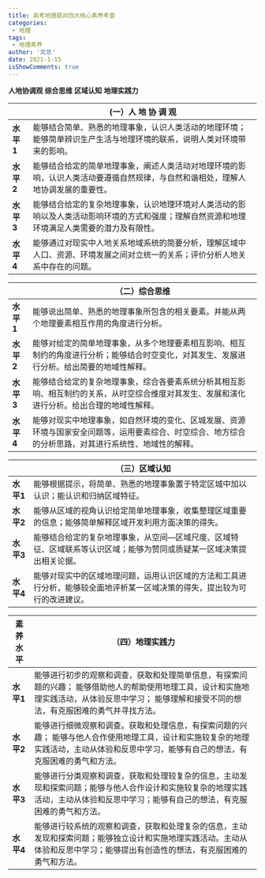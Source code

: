 ```yaml
---
title: 高考地理题对四大核心素养考查
categories:
 - 地理
tags:
 - 地理素养
author: '文总'
date: 2021-1-15
isShowComments: true
---
```

**人地协调观**
**综合思维**
**区域认知**
**地理实践力**


|                | **(一）人  地 协 调 观**                                                          |
| ------------ | ------------------------------------------------------------ |
| **水平1** | 能够结合简单、熟悉的地理事象，认识人类活动的地理环境；  能够简单辨识生产生活与地理环境的联系，说明人类对环境带来的影响。 |
| **水平2** | 能够结合给定的简单地理事象，阐述人类活动对地理环境的影响，认识人类活动要遵循自然规律，与自然和谐相处，理解人地协调发展的重要性。 |
| **水平3** | 能够结合给定的复杂地理事象，认识地理环境对人类活动的影响以及人类活动影响环境的方式和强度；理解自然资源和地理环境满足人类需要的潜力及有限性。 |
| **水平4** | 能够通过对现实中人地关系地域系统的简要分析，理解区域中人口、资源、环境发展之间对立统一的关系；评价分析人地关系中存在的问题。 |

|               | **（二）综合思维**                      |
| ------------- | ------------------------------------------------------------ |
| **水平1** | 能够说出简单、熟悉的地理事象所包含的相关要素。并能从两个地理要素相互作用的角度进行分析。 |
| **水平2** | 能够对给定的简单地理事象，从多个地理要素相互影响、相互制约的角度进行分析；能够结合时空变化，对其发生、发展进行分析。给出简要的地域性解释。 |
| **水平3** | 能够结合给定的复杂地理事象，综合各要素系统分析其相互影响、相互制约的关系，从时空综合维度对其发生、发展和演化进行分析。给出合理的地域性解释。 |
| **水平4** | 能够对现实中地理事象，如自然环境的变化、区城发展、资源环境与国家安全问题等，运用要素综合、时空综合、地方综合的分析思路，对其进行系统性、地域性的解释。 |

|           | **（三）区域认知**                                           |
| --------- | ------------------------------------------------------------ |
| **水平1** | 能够根据提示，将简单、熟悉的地理事象置于特定区城中加以认识；能认识和归纳区域特征。 |
| **水平2** | 能够从区域的视角认识给定简单地理事象，收集整理区域重要的信息；能够简单解释区域开发利用方面决策的得失。 |
| **水平3** | 能够结合给定的复杂地理事象，从空间—区域尺度、区域特征、区域联系等认识区域；能够为赞同或质疑某一区域决策提出相关论据。 |
| **水平4** | 能够对现实中的区域地理问题，运用认识区域的方法和工具进行分析，能够较全面地评析某一区域决策的得失，提出较为可行的改进建议。 |

| **素养水平** | **（四）地理实践力**                                 |
| -------------------- | ------------------------------------------------------------ |
| **水平1** | 能够进行初步的观察和调查，获取和处理简单信息，有探索问题的兴趣；  能够借助他人的帮助使用地理工具，设计和实施地理实践活动，从体验反思中学习；  能够理解和接受不同的想法，有克服困难的勇气并寻找方法。 |
| **水平2**| 能够进行细微观察和调查。获取和处理信息，有探索问题的兴趣；  能够与他人合作使用地理工具，设计和实施较复杂的地理实践活动，主动从体验和反思中学习，能够有自己的想法，有克服困难的勇气和方法。 |
| **水平3**| 能够进行分类观察和调查，获取和处理较复杂的信息，主动发现和探索问题；能够与他人合作设计和实施较复杂的地理实践活动，主动从体验和反思中学习；能够有自己的想法，有克服困难的勇气和方法。 |
| **水平4**| 能够进行较系统的观察和调查，获取和处理复杂的信息，主动发现和探索问题；能够独立设计和实施地理实践活动。主动从体验和反思中学习；能够提出有创造性的想法，有克服困难的勇气和方法。 |
